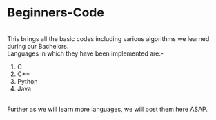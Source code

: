 # Beginners-Code
<br>This brings all the basic codes including various algorithms we learned during our Bachelors.
<br>Languages in which they have been implemented are:-<br>
<ol>
<li>C</li>
<li>C++</li>
<li>Python</li>
<li>Java</li>
</ol>
<br>Further as we will learn more languages, we will post them here ASAP.
